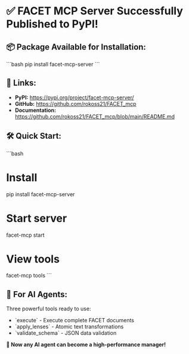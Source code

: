 # ✅ FACET MCP Server Successfully Published to PyPI!

## 📦 Package Available for Installation:
\`\`\`bash
pip install facet-mcp-server
\`\`\`

## 🔗 Links:
- **PyPI:** https://pypi.org/project/facet-mcp-server/
- **GitHub:** https://github.com/rokoss21/FACET_mcp
- **Documentation:** https://github.com/rokoss21/FACET_mcp/blob/main/README.md

## 🛠️ Quick Start:
\`\`\`bash
# Install
pip install facet-mcp-server

# Start server
facet-mcp start

# View tools
facet-mcp tools
\`\`\`

## 🎯 For AI Agents:
Three powerful tools ready to use:
- \`execute\` - Execute complete FACET documents
- \`apply_lenses\` - Atomic text transformations
- \`validate_schema\` - JSON data validation

**🚀 Now any AI agent can become a high-performance manager!**


